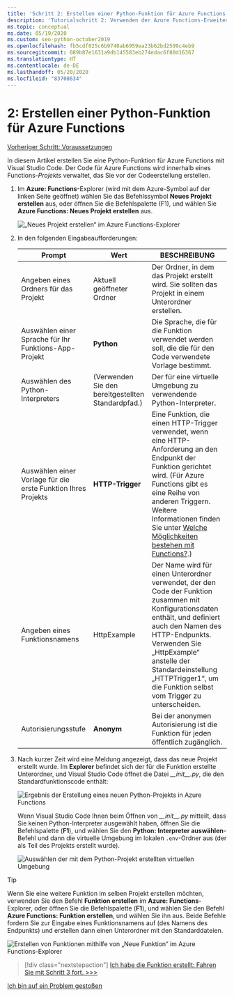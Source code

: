 ```yaml
---
title: 'Schritt 2: Erstellen einer Python-Funktion für Azure Functions mit VS Code'
description: 'Tutorialschritt 2: Verwenden der Azure Functions-Erweiterung für VS Code'
ms.topic: conceptual
ms.date: 05/19/2020
ms.custom: seo-python-october2019
ms.openlocfilehash: fb5cdf025c6b9740ab6959ea23b62bd2599c4eb9
ms.sourcegitcommit: 089b87e1631a9db145583eb274edac6f80d16367
ms.translationtype: HT
ms.contentlocale: de-DE
ms.lasthandoff: 05/20/2020
ms.locfileid: "83708634"
---
```

# <a name="2-create-a-python-function-for-azure-functions"></a>2: Erstellen einer Python-Funktion für Azure Functions

[Vorheriger Schritt: Voraussetzungen](tutorial-vs-code-serverless-python-01.md)

In diesem Artikel erstellen Sie eine Python-Funktion für Azure Functions mit Visual Studio Code. Der Code für Azure Functions wird innerhalb eines Functions-_Projekts_ verwaltet, das Sie vor der Codeerstellung erstellen.

1. Im **Azure: Functions**-Explorer (wird mit dem Azure-Symbol auf der linken Seite geöffnet) wählen Sie das Befehlssymbol **Neues Projekt erstellen** aus, oder öffnen Sie die Befehlspalette (F1), und wählen Sie **Azure Functions: Neues Projekt erstellen** aus.

    ![„Neues Projekt erstellen“ im Azure Functions-Explorer](media/tutorial-vs-code-serverless-python/create-a-new-project-in-azure-functions-explorer.png)

1. In den folgenden Eingabeaufforderungen:

    | Prompt | Wert | BESCHREIBUNG |
    | --- | --- | --- |
    | Angeben eines Ordners für das Projekt | Aktuell geöffneter Ordner | Der Ordner, in dem das Projekt erstellt wird. Sie sollten das Projekt in einem Unterordner erstellen. |
    | Auswählen einer Sprache für Ihr Funktions-App-Projekt | **Python** | Die Sprache, die für die Funktion verwendet werden soll, die die für den Code verwendete Vorlage bestimmt. |
    | Auswählen des Python-Interpreters | (Verwenden Sie den bereitgestellten Standardpfad.) | Der für eine virtuelle Umgebung zu verwendende Python-Interpreter. |
    | Auswählen einer Vorlage für die erste Funktion Ihres Projekts | **HTTP-Trigger** | Eine Funktion, die einen HTTP-Trigger verwendet, wenn eine HTTP-Anforderung an den Endpunkt der Funktion gerichtet wird. (Für Azure Functions gibt es eine Reihe von anderen Triggern. Weitere Informationen finden Sie unter [Welche Möglichkeiten bestehen mit Functions?](/azure/azure-functions/functions-overview#what-can-i-do-with-functions).) |
    | Angeben eines Funktionsnamens | HttpExample | Der Name wird für einen Unterordner verwendet, der den Code der Funktion zusammen mit Konfigurationsdaten enthält, und definiert auch den Namen des HTTP-Endpunkts. Verwenden Sie „HttpExample“ anstelle der Standardeinstellung „HTTPTrigger1“, um die Funktion selbst vom Trigger zu unterscheiden. |
    | Autorisierungsstufe | **Anonym** | Bei der anonymen Autorisierung ist die Funktion für jeden öffentlich zugänglich. |

1. Nach kurzer Zeit wird eine Meldung angezeigt, dass das neue Projekt erstellt wurde. Im **Explorer** befindet sich der für die Funktion erstellte Unterordner, und Visual Studio Code öffnet die Datei *\_\_init\_\_.py*, die den Standardfunktionscode enthält:

    ![Ergebnis der Erstellung eines neuen Python-Projekts in Azure Functions](media/tutorial-vs-code-serverless-python/display-results-of-new-python-project-in-azure-functions.png)

    Wenn Visual Studio Code Ihnen beim Öffnen von *\_\_init\_\_.py* mitteilt, dass Sie keinen Python-Interpreter ausgewählt haben, öffnen Sie die Befehlspalette (**F1**), und wählen Sie den **Python: Interpreter auswählen**-Befehl und dann die virtuelle Umgebung im lokalen `.env`-Ordner aus (der als Teil des Projekts erstellt wurde).

    ![Auswählen der mit dem Python-Projekt erstellten virtuellen Umgebung](media/tutorial-vs-code-serverless-python/select-virtual-environment-created-with-the-python-project.png)

> [!TIP]
> Wenn Sie eine weitere Funktion im selben Projekt erstellen möchten, verwenden Sie den Befehl **Funktion erstellen** im **Azure: Functions**-Explorer, oder öffnen Sie die Befehlspalette (**F1**), und wählen Sie den Befehl **Azure Functions: Funktion erstellen**, und wählen Sie ihn aus. Beide Befehle fordern Sie zur Eingabe eines Funktionsnamens auf (des Namens des Endpunkts) und erstellen dann einen Unterordner mit den Standarddateien.
>
> ![Erstellen von Funktionen mithilfe von „Neue Funktion“ im Azure Functions-Explorer](media/tutorial-vs-code-serverless-python/create-new-functions-in-azure-functions-explorer.png)

> [!div class="nextstepaction"]
> [Ich habe die Funktion erstellt: Fahren Sie mit Schritt 3 fort. >>>](tutorial-vs-code-serverless-python-03.md)

[Ich bin auf ein Problem gestoßen](https://www.research.net/r/PWZWZ52?tutorial=vscode-functions-python&step=02-create-function)
